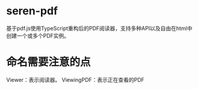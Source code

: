 # seren-pdf
基于pdf.js使用TypeScript重构后的PDF阅读器，支持多种API以及自由在html中创建一个或多个PDF实例。

# 命名需要注意的点

Viewer：表示阅读器。
ViewingPDF：表示正在查看的PDF
